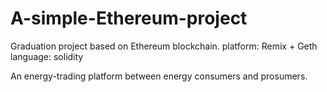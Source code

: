 # A-simple-Ethereum-project
Graduation project based on Ethereum blockchain.
platform:   Remix +  Geth 
language: solidity 

An energy-trading platform between energy consumers and prosumers. 

 
